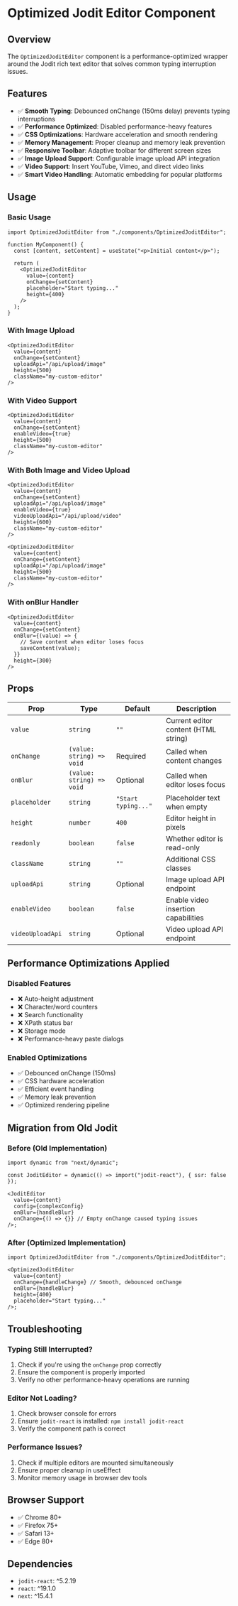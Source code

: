 # Optimized Jodit Editor Component

## Overview

The `OptimizedJoditEditor` component is a performance-optimized wrapper around the Jodit rich text editor that solves common typing interruption issues.

## Features

- ✅ **Smooth Typing**: Debounced onChange (150ms delay) prevents typing interruptions
- ✅ **Performance Optimized**: Disabled performance-heavy features
- ✅ **CSS Optimizations**: Hardware acceleration and smooth rendering
- ✅ **Memory Management**: Proper cleanup and memory leak prevention
- ✅ **Responsive Toolbar**: Adaptive toolbar for different screen sizes
- ✅ **Image Upload Support**: Configurable image upload API integration
- ✅ **Video Support**: Insert YouTube, Vimeo, and direct video links
- ✅ **Smart Video Handling**: Automatic embedding for popular platforms

## Usage

### Basic Usage

```tsx
import OptimizedJoditEditor from "./components/OptimizedJoditEditor";

function MyComponent() {
  const [content, setContent] = useState("<p>Initial content</p>");

  return (
    <OptimizedJoditEditor
      value={content}
      onChange={setContent}
      placeholder="Start typing..."
      height={400}
    />
  );
}
```

### With Image Upload

```tsx
<OptimizedJoditEditor
  value={content}
  onChange={setContent}
  uploadApi="/api/upload/image"
  height={500}
  className="my-custom-editor"
/>
```

### With Video Support

```tsx
<OptimizedJoditEditor
  value={content}
  onChange={setContent}
  enableVideo={true}
  height={500}
  className="my-custom-editor"
/>
```

### With Both Image and Video Upload

```tsx
<OptimizedJoditEditor
  value={content}
  onChange={setContent}
  uploadApi="/api/upload/image"
  enableVideo={true}
  videoUploadApi="/api/upload/video"
  height={600}
  className="my-custom-editor"
/>
```

```tsx
<OptimizedJoditEditor
  value={content}
  onChange={setContent}
  uploadApi="/api/upload/image"
  height={500}
  className="my-custom-editor"
/>
```

### With onBlur Handler

```tsx
<OptimizedJoditEditor
  value={content}
  onChange={setContent}
  onBlur={(value) => {
    // Save content when editor loses focus
    saveContent(value);
  }}
  height={300}
/>
```

## Props

| Prop          | Type                      | Default             | Description                          |
| ------------- | ------------------------- | ------------------- | ------------------------------------ |
| `value`       | `string`                  | `""`                | Current editor content (HTML string) |
| `onChange`    | `(value: string) => void` | Required            | Called when content changes          |
| `onBlur`      | `(value: string) => void` | Optional            | Called when editor loses focus       |
| `placeholder` | `string`                  | `"Start typing..."` | Placeholder text when empty          |
| `height`      | `number`                  | `400`               | Editor height in pixels              |
| `readonly`    | `boolean`                 | `false`             | Whether editor is read-only          |
| `className`   | `string`                  | `""`                | Additional CSS classes               |
| `uploadApi`   | `string`                  | Optional            | Image upload API endpoint            |
| `enableVideo` | `boolean`                 | `false`             | Enable video insertion capabilities  |
| `videoUploadApi` | `string`              | Optional            | Video upload API endpoint            |

## Performance Optimizations Applied

### Disabled Features

- ❌ Auto-height adjustment
- ❌ Character/word counters
- ❌ Search functionality
- ❌ XPath status bar
- ❌ Storage mode
- ❌ Performance-heavy paste dialogs

### Enabled Optimizations

- ✅ Debounced onChange (150ms)
- ✅ CSS hardware acceleration
- ✅ Efficient event handling
- ✅ Memory leak prevention
- ✅ Optimized rendering pipeline

## Migration from Old Jodit

### Before (Old Implementation)

```tsx
import dynamic from "next/dynamic";

const JoditEditor = dynamic(() => import("jodit-react"), { ssr: false });

<JoditEditor
  value={content}
  config={complexConfig}
  onBlur={handleBlur}
  onChange={() => {}} // Empty onChange caused typing issues
/>;
```

### After (Optimized Implementation)

```tsx
import OptimizedJoditEditor from "./components/OptimizedJoditEditor";

<OptimizedJoditEditor
  value={content}
  onChange={handleChange} // Smooth, debounced onChange
  onBlur={handleBlur}
  height={400}
  placeholder="Start typing..."
/>;
```

## Troubleshooting

### Typing Still Interrupted?

1. Check if you're using the `onChange` prop correctly
2. Ensure the component is properly imported
3. Verify no other performance-heavy operations are running

### Editor Not Loading?

1. Check browser console for errors
2. Ensure `jodit-react` is installed: `npm install jodit-react`
3. Verify the component path is correct

### Performance Issues?

1. Check if multiple editors are mounted simultaneously
2. Ensure proper cleanup in useEffect
3. Monitor memory usage in browser dev tools

## Browser Support

- ✅ Chrome 80+
- ✅ Firefox 75+
- ✅ Safari 13+
- ✅ Edge 80+

## Dependencies

- `jodit-react`: ^5.2.19
- `react`: ^19.1.0
- `next`: ^15.4.1
